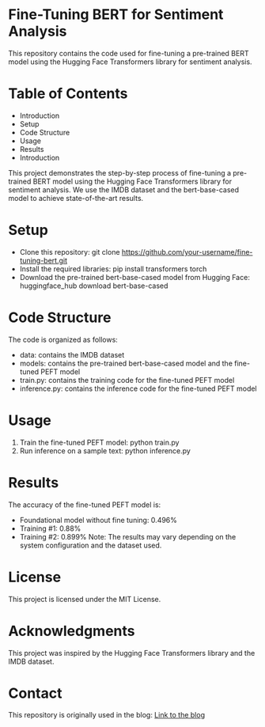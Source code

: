 # Fine-Tuning BERT for Sentiment Analysis
This repository contains the code used for fine-tuning a pre-trained BERT model using the Hugging Face Transformers library for sentiment analysis.

# Table of Contents
* Introduction
* Setup
* Code Structure
* Usage
* Results
* Introduction

This project demonstrates the step-by-step process of fine-tuning a pre-trained BERT model using the Hugging Face Transformers library for sentiment analysis. We use the IMDB dataset and the bert-base-cased model to achieve state-of-the-art results.

# Setup
* Clone this repository: git clone https://github.com/your-username/fine-tuning-bert.git
* Install the required libraries: pip install transformers torch
* Download the pre-trained bert-base-cased model from Hugging Face: huggingface_hub download bert-base-cased

# Code Structure
The code is organized as follows:

* data: contains the IMDB dataset
* models: contains the pre-trained bert-base-cased model and the fine-tuned PEFT model
* train.py: contains the training code for the fine-tuned PEFT model
* inference.py: contains the inference code for the fine-tuned PEFT model

# Usage
1. Train the fine-tuned PEFT model: python train.py
2. Run inference on a sample text: python inference.py

# Results
The accuracy of the fine-tuned PEFT model is:

* Foundational model without fine tuning: 0.496%
* Training #1: 0.88%
* Training #2: 0.899%
Note: The results may vary depending on the system configuration and the dataset used.

# License
This project is licensed under the MIT License.

# Acknowledgments
This project was inspired by the Hugging Face Transformers library and the IMDB dataset.

# Contact
This repository is originally used in the blog: [Link to the blog](https://www.linkedin.com/pulse/mastering-fine-tuning-llm-models-effortlessly-hugging-kerbachi-xcnhe/?trackingId=l%2FiXDFzgQOi3ulfK8GsRmw%3D%3D)

